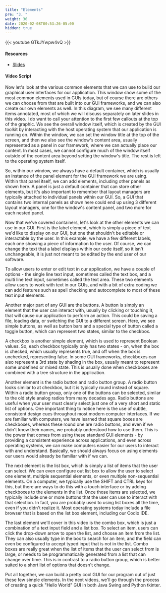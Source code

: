 ```yaml
---
title: "Elements"
pre: "3. "
weight: 30
date: 2020-02-08T00:53:26-05:00
hidden: true
---
```


{{< youtube GTkJYwpw4vQ >}}

#### Resources

* <a href="slides" target="_blank">Slides</a>

#### Video Script

Now let's look at the various common elements that we can use to build our graphical user interfaces for our application. This window show some of the most common elements used in GUIs today, but of course there are others we can choose from that are built into our GUI frameworks, and we can also create our own elements as well. In this diagram, we see many different items annotated, most of which we will discuss separately on later slides in this video. I do want to call your attention to the first few callouts at the top of the graphic. We see the overall window itself, which is created by the GUI toolkit by interacting with the host operating system that our application is running on. Within the window, we can set the window title at the top of the screen, and then we also see the window's content area, usually represented as a panel in our framework, where we can actually place our content. In most cases, we cannot configure much of the window itself outside of the content area beyond setting the window's title. The rest is left to the operating system itself.

So, within our window, we always have a default container, which is usually an instance of the panel element for the GUI framework we are using. Within that panel itself, we can add elements, including other panels as shown here. A panel is just a default container that can store other elements, but it's also important to remember that layout managers are typically attached to individual panels within our GUI. So, a GUI that contains two internal panels as shown here could end up using 3 different layout managers, one for the window's content panel, and two more for each nested panel.

Now that we've covered containers, let's look at the other elements we can use in our GUI. First is the label element, which is simply a piece of text we'd like to display on our GUI, but one that shouldn't be editable or interactable by the user. In this example, we have a few different labels, each one showing a piece of information to the user. Of course, we can change the text that a label displays within our code itself, so it isn't unchangeable, it is just not meant to be edited by the end user of our software. 

To allow users to enter or edit text in our application, we have a couple of options - the single line text input, sometimes called the text box, and a multi line text input, sometimes called the text area. These two elements allow users to work with text in our GUIs, and with a bit of extra coding we can add features such as spell checking and autocomplete to most of these text input elements.

Another major part of any GUI are the buttons. A button is simply an element that the user can interact with, usually by clicking or touching it, that will cause our application to perform an action. This could be saving a file, loading data, or switching the GUI to a different screen. Here, we see simple buttons, as well as button bars and a special type of button called a toggle button, which can represent two states, similar to the checkbox.

A checkbox is another simple element, which is used to represent Boolean values. So, each checkbox typically only has two states - on, when the box is checked, which usually represents true, and off when the box is unchecked, representing false. In some GUI frameworks, checkboxes can also represent a 3rd state by shading in the box, usually meant to represent some undefined or mixed state. This is usually done when checkboxes are combined with a tree structure in the application.

Another element is the radio button and radio button group. A radio button looks similar to at checkbox, but it is typically round instead of square. Within a radio button group, only one of the buttons can be selected, similar to the old style analog radios from many decades ago. Radio buttons are useful when your user must clearly select just one of a very short and static list of options. One important thing to notice here is the use of subtle, consistent design cues throughout most modern computer interfaces. If we are familiar with computers, we have learned that square boxes are checkboxes, whereas these round one are radio buttons, and even if we didn't know their names, we probably understood how to use them. This is the power that comes from using these standard GUI elements - by providing a consistent experience across applications, and even across operating systems, we can make computers easier for our users to interact with and understand. Basically, we should always focus on using elements our users would already be familiar with if we can.

The next element is the list box, which is simply a list of items that the user can select. We can even configure out list box to allow the user to select one element, multiple sequential elements, or even multiple non-sequential elements. On a computer, we typically use the SHIFT and CTRL keys for this, but there are ways to do this with a touch interface or by adding checkboxes to the elements in the list. Once those items are selected, we typically include one or more buttons that the user can use to interact with that selection. In fact, you are probably used to using list boxes all the time, even if you didn't realize it. Most operating systems today include a file browser that is based on the list box element, including our Codio IDE.

The last element we'll cover in this video is the combo box, which is just a combination of a text input field and a list box. To select an item, users can click the drop-down arrow to open the list, and choose an item from the list. They can also usually type in the box to search for an item, and the field can even be configured to accept typed input that is not in the list. Combo boxes are really great when the list of items that the user can select from is large, or needs to be programmatically generated from a list that can change over time. This is in contrast to a radio button group, which is better suited to a short list of options that doesn't change.

Put all together, we can build a pretty cool GUI for our program out of just these few simple elements. In the next videos, we'll go through the process of creating a quick "Hello World" GUI in both Java Swing and Python tkinter.